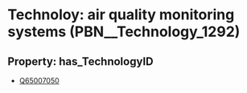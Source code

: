 # Technoloy: __air quality monitoring systems__ (PBN__Technology_1292)

## Property: has_TechnologyID

* [Q65007050](Q65007050)


